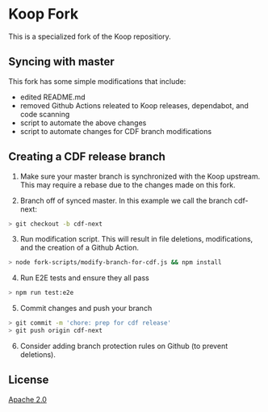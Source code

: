 # Koop Fork

This is a specialized fork of the Koop repositiory.

## Syncing with master
This fork has some simple modifications that include:
- edited README.md
- removed Github Actions releated to Koop releases, dependabot, and code scanning
- script to automate the above changes
- script to automate changes for CDF branch modifications

## Creating a CDF release branch
1. Make sure your master branch is synchronized with the Koop upstream.  This may require a rebase due to the changes made on this fork.

2. Branch off of synced master.  In this example we call the branch cdf-next:

```bash
> git checkout -b cdf-next
```

3. Run modification script.  This will result in file deletions, modifications, and the creation of a Github Action.
```bash
> node fork-scripts/modify-branch-for-cdf.js && npm install
```

4. Run E2E tests and ensure they all pass
```bash
> npm run test:e2e
```

5. Commit changes and push your branch
```bash
> git commit -m 'chore: prep for cdf release'
> git push origin cdf-next
```

6.  Consider adding branch protection rules on Github (to prevent deletions).

## License

[Apache 2.0](LICENSE)

<!-- [](Esri Tags: ArcGIS Web Mapping GeoJson FeatureServices) -->
<!-- [](Esri Language: JavaScript) -->

